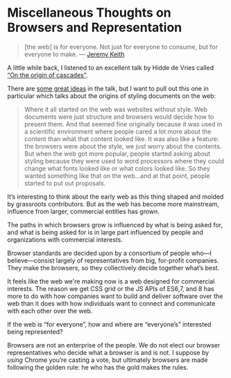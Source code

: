 # Miscellaneous Thoughts on Browsers and Representation

> [the web] is for everyone. Not just for everyone to consume, but for everyone to make. — [Jeremy Keith](https://adactio.com/journal/18337)

A little while back, I listened to an excellent talk by Hidde de Vries called [“On the origin of cascades”](https://talks.hiddedevries.nl/2gDDUr).

There are [some great ideas](https://blog.jim-nielsen.com/2021/css-is-in-fact-awesome/) in the talk, but I want to pull out this one in particular which talks about the origins of styling documents on the web:

> Where it all started on the web was websites without style. Web documents were just structure and browsers would decide how to present them. And that seemed fine originally because it was used in a scientific environment where people cared a lot more about the content than what that content looked like. It was also  like a feature: the browsers were about the style, we just worry about the contents. But when the web got more popular, people started asking about styling because they were used to word processors where they could change what fonts looked like or what colors looked like. So they wanted something like that on the web…and at that point, people started to put out proposals.

It’s interesting to think about the early web as this thing shaped and molded by grassroots contributors. But as the web has become more mainstream, influence from larger, commercial entities has grown.

The paths in which browsers grow is influenced by what is being asked for, and what is being asked for is in large part influenced by people and organizations with commercial interests.

Browser standards are decided upon by a consortium of people who—I believe—consist largely of representatives from big, for-profit companies. They make the browsers, so they collectively decide together what’s best.

It feels like the web we're making now is a web designed for commercial interests. The reason we get CSS grid or the JS APIs of ES6,7, and 8 has more to do with how companies want to build and deliver software over the web than it does with how individuals want to connect and communicate with each other over the web.

If the web is “for everyone”, how and where are “everyone’s” interested being represented?

Browsers are not an enterprise of the people. We do not elect our browser representatives who decide what a browser is and is not. I suppose by _using_ Chrome you’re casting a vote, but ultimately browsers are made following the golden rule: he who has the gold makes the rules.